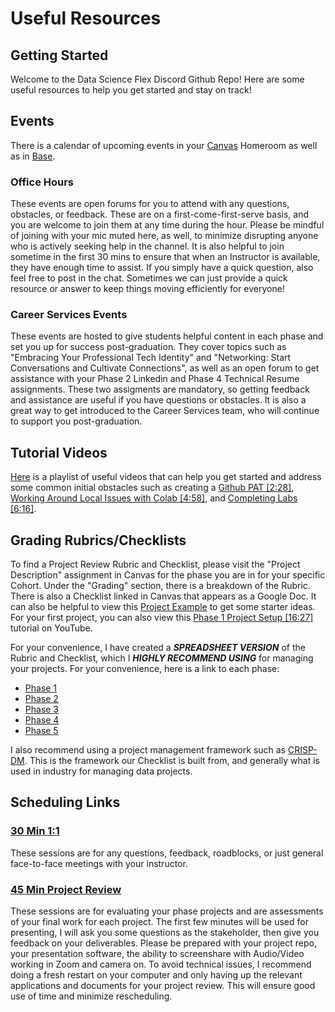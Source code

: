 # Useful Resources

## Getting Started
Welcome to the Data Science Flex Discord Github Repo! Here are some useful resources to help you get started and stay on track!


## Events
There is a calendar of upcoming events in your [Canvas](https://learning.flatironschool.com/) Homeroom as well as in [Base](https://base.flatironschool.com/events). 

### Office Hours
These events are open forums for you to attend with any questions, obstacles, or feedback. These are on a first-come-first-serve basis, and you are welcome to join them at any time during the hour. Please be mindful of joining with your mic muted here, as well, to minimize disrupting anyone who is actively seeking help in the channel. It is also helpful to join sometime in the first 30 mins to ensure that when an Instructor is available, they have enough time to assist. If you simply have a quick question, also feel free to post in the chat. Sometimes we can just provide a quick resource or answer to keep things moving efficiently for everyone!

### Career Services Events
These events are hosted to give students helpful content in each phase and set you up for success post-graduation. They cover topics such as "Embracing Your Professional Tech Identity" and "Networking: Start Conversations and Cultivate Connections", as well as an open forum to get assistance with your Phase 2 Linkedin and Phase 4 Technical Resume assignments. These two assigments are mandatory, so getting feedback and assistance are useful if you have questions or obstacles. It is also a great way to get introduced to the Career Services team, who will continue to support you post-graduation.

## Tutorial Videos
[Here](https://youtube.com/playlist?list=PLyegY76QmnvYTTdLuX4JF7Vq6kKFTxm8a&si=49g1uOeZoFJV7v2b) is a playlist of useful videos that can help you get started and address some common initial obstacles such as creating a [Github PAT [2:28]](https://youtu.be/AAsrZcV45d8?si=GrvyRcD34DLzErMW), [Working Around Local Issues with Colab [4:58]](https://youtu.be/bLURfkSXnGw?si=MdWrhaJbPdfnqCG0), and [Completing Labs [6:16]](https://youtu.be/iW1wgOx4t1o?si=xcqXrIoj_HSed1Gp).

## Grading Rubrics/Checklists
To find a Project Review Rubric and Checklist, please visit the "Project Description" assignment in Canvas for the phase you are in for your specific Cohort. Under the "Grading" section, there is a breakdown of the Rubric. There is also a Checklist linked in Canvas that appears as a Google Doc. It can also be helpful to view this [Project Example](https://github.com/learn-co-curriculum/dsc-project-template/tree/example-mvp) to get some starter ideas. For your first project, you can also view this [Phase 1 Project Setup [16:27]](https://youtu.be/xOoCd5VBzXw?si=kOL0GbK4s9vsbZz0) tutorial on YouTube.

For your convenience, I have created a ***SPREADSHEET VERSION*** of the Rubric and Checklist, which I ***HIGHLY RECOMMEND USING*** for managing your projects. For your convenience, here is a link to each phase:

 * [Phase 1](https://docs.google.com/spreadsheets/d/1LF0ndyGO21w53yip1-mB8OwkNmG5yvsSegAOTNvkP1s/edit?usp=sharing)
 * [Phase 2](https://docs.google.com/spreadsheets/d/13bcn3Jsxxm7NkG3rre4DTOEg0RGMEI_wYVmHN8U6pi0/edit?usp=sharing)
 * [Phase 3](https://docs.google.com/spreadsheets/d/10ctdmWm4bo-Q3kfth9slfJdni3RJdXDV3aPV3yys3Cc/edit?usp=sharing)
 * [Phase 4](https://docs.google.com/spreadsheets/d/1nSzqa6yBQyImY-HSSYIuyHUcNixPlVmg2R7G05z1ieI/edit?usp=sharing)
 * [Phase 5](https://docs.google.com/spreadsheets/d/1eopuCxJ4rZC5DMz2phsSQTuOyV5g5WJkiZw7_E3aLoA/edit?usp=sharing)
 
I also recommend using a project management framework such as [CRISP-DM](https://en.wikipedia.org/wiki/Cross-industry_standard_process_for_data_mining). This is the framework our Checklist is built from, and generally what is used in industry for managing data projects.

## Scheduling Links

### [30 Min 1:1](https://calendly.com/flex_booking_mark/one_on_one)
These sessions are for any questions, feedback, roadblocks, or just general face-to-face meetings with your instructor.

### [45 Min Project Review](https://calendly.com/flex_booking_mark/project_reviews) 
These sessions are for evaluating your phase projects and are assessments of your final work for each project. The first few minutes will be used for presenting, I will ask you some questions as the stakeholder, then give you feedback on your deliverables. Please be prepared with your project repo, your presentation software, the ability to screenshare with Audio/Video working in Zoom and camera on. To avoid technical issues, I recommend doing a fresh restart on your computer and only having up the relevant applications and documents for your project review. This will ensure good use of time and minimize rescheduling.
